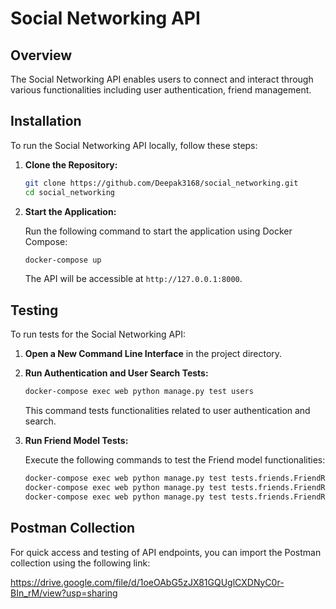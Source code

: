 
# Social Networking API

## Overview

The Social Networking API enables users to connect and interact through various functionalities including user authentication, friend management.

## Installation

To run the Social Networking API locally, follow these steps:

1. **Clone the Repository:**

   ```bash
   git clone https://github.com/Deepak3168/social_networking.git
   cd social_networking
   ```

2. **Start the Application:**

   Run the following command to start the application using Docker Compose:

   ```bash
   docker-compose up
   ```

   The API will be accessible at `http://127.0.0.1:8000`.

## Testing

To run tests for the Social Networking API:

1. **Open a New Command Line Interface** in the project directory.

2. **Run Authentication and User Search Tests:**

   ```bash
   docker-compose exec web python manage.py test users
   ```

   This command tests functionalities related to user authentication and search.

3. **Run Friend Model Tests:**

   Execute the following commands to test the Friend model functionalities:

   ```bash
   docker-compose exec web python manage.py test tests.friends.FriendRequestTests
   docker-compose exec web python manage.py test tests.friends.FriendRequestsTests
   docker-compose exec web python manage.py test tests.friends.FriendRequestRateLimitTests
   ```

## Postman Collection

For quick access and testing of API endpoints, you can import the Postman collection using the following link:

https://drive.google.com/file/d/1oeOAbG5zJX81GQUglCXDNyC0r-BIn_rM/view?usp=sharing




